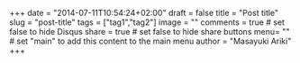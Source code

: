 +++
date = "2014-07-11T10:54:24+02:00"
draft = false
title = "Post title"
slug = "post-title"
tags = ["tag1","tag2"]
image = ""
comments = true	# set false to hide Disqus
share = true	# set false to hide share buttons
menu= ""		# set "main" to add this content to the main menu
author = "Masayuki Ariki"
+++